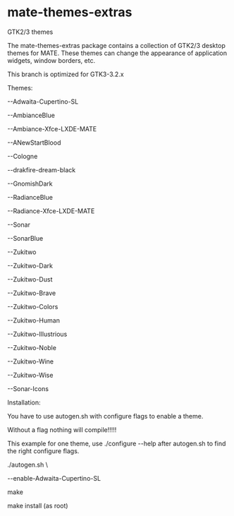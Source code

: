 mate-themes-extras
==================

GTK2/3 themes

The mate-themes-extras package contains a collection of GTK2/3 desktop themes for MATE. These themes can change the appearance of application widgets, window borders, etc.

This branch is  optimized for GTK3-3.2.x

Themes:

--Adwaita-Cupertino-SL

--AmbianceBlue

--Ambiance-Xfce-LXDE-MATE

--ANewStartBlood

--Cologne

--drakfire-dream-black

--GnomishDark

--RadianceBlue

--Radiance-Xfce-LXDE-MATE

--Sonar

--SonarBlue

--Zukitwo

--Zukitwo-Dark

--Zukitwo-Dust

--Zukitwo-Brave

--Zukitwo-Colors

--Zukitwo-Human

--Zukitwo-Illustrious

--Zukitwo-Noble

--Zukitwo-Wine

--Zukitwo-Wise

--Sonar-Icons


Installation:

You have to use autogen.sh with configure flags to enable a theme.

Without a flag nothing will compile!!!!!

This example for one theme, use ./configure --help after autogen.sh to find the right configure flags.

./autogen.sh \

--enable-Adwaita-Cupertino-SL

make

make install (as root)
